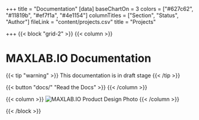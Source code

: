+++
title = "Documentation"
[data]
baseChartOn = 3
colors = ["#627c62", "#11819b", "#ef7f1a", "#4e1154"]
columnTitles = ["Section", "Status", "Author"]
fileLink = "content/projects.csv"
title = "Projects"

+++
{{< block "grid-2" >}}
{{< column >}}

# MAXLAB.IO Documentation

{{< tip "warning" >}}
This documentation is in draft stage
{{< /tip >}}

{{< button "docs/" "Read the Docs" >}}
{{< /column >}}

{{< column >}}
![MAXLAB.IO Product Design Photo](/images/maxlab_product_design.jpg)
{{< /column >}}

{{< /block >}}